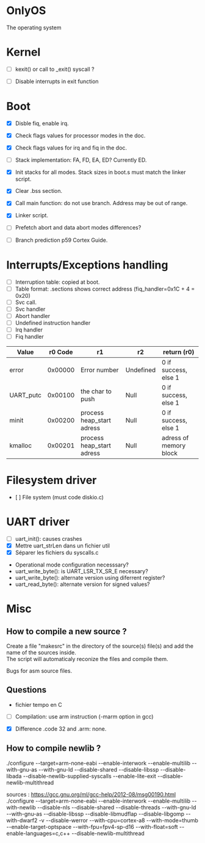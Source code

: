 # OnlyOS
The operating system

# Kernel
- [ ] kexit() or call to _exit() syscall ?
- [ ] Disable interrupts in exit function


# Boot
- [x] Disble fiq, enable irq.
- [x] Check flags values for processor modes in the doc.
- [x] Check flags values for irq and fiq in the doc.
- [ ] Stack implementation: FA, FD, EA, ED? Currently ED.
- [x] Init stacks for all modes. Stack sizes in boot.s must match the linker script.
- [x] Clear .bss section.
- [x] Call main function: do not use branch. Address may be out of range.
- [x] Linker script.
- [ ] Prefetch abort and data abort modes differences?
- [ ] Branch prediction p59 Cortex Guide.


# Interrupts/Exceptions handling
- [ ] Interruption table: copied at boot.
- [ ] Table format: .sections shows correct address (fiq_handler=0x1C + 4 = 0x20)
- [ ] Svc call.
- [ ] Svc handler
- [ ] Abort handler
- [ ] Undefined instruction handler
- [ ] Irq handler
- [ ] Fiq handler

|    Value   | r0 Code       |     r1                     |   r2                   | return (r0)            |  
| ---------- | ------------- | -------------------------- | ---------------------- | ---------------------- |  
| error      | 0x00000       |  Error number              | Undefined              | 0 if success, else 1   |  
| UART_putc  | 0x00100       |  the char to push          | Null                   | 0 if success, else 1   |  
| minit      | 0x00200       |  process heap_start adress | Null                   | 0 if success, else 1   |  
| kmalloc    | 0x00201       |  process heap_start adress | Null                   | adress of memory block |  


# Filesystem driver
- [ ] File system (must code diskio.c)


# UART driver
- [ ] uart_init(): causes crashes
- [X] Mettre uart_strLen dans un fichier util
- [X] Séparer les fichiers du syscalls.c
- Operational mode configuration necesssary?
- uart_write_byte(): is UART_LSR_TX_SR_E necessary?
- uart_write_byte(): alternate version using diferrent register?
- uart_read_byte(): alternate version for signed values?


# Misc
How to compile a new source ?
-----------------------------
Create a file "makesrc" in the directory of the source(s) file(s) and add the name of the sources inside.  
The script will automaticaly reconize the files and compile them.  

Bugs for asm source files.  

Questions
---------
- fichier tempo en C
- [ ] Compilation: use arm instruction (-marm option in gcc)
- [x] Difference .code 32 and .arm: none.


How to compile newlib ?
-----------------------
./configure --target=arm-none-eabi --enable-interwork --enable-multilib --with-gnu-as --with-gnu-ld --disable-shared --disable-libssp --disable-libada --disable-newlib-supplied-syscalls --enable-lite-exit --disable-newlib-multithread

sources : https://gcc.gnu.org/ml/gcc-help/2012-08/msg00190.html
./configure --target=arm-none-eabi --enable-interwork --enable-multilib --with-newlib --disable-nls --disable-shared --disable-threads --with-gnu-ld --with-gnu-as --disable-libssp --disable-libmudflap --disable-libgomp --with-dwarf2 -v --disable-werror --with-cpu=cortex-a8 --with-mode=thumb --enable-target-optspace --with-fpu=fpv4-sp-d16 --with-float=soft --enable-languages=c,c++ --disable-newlib-multithread

